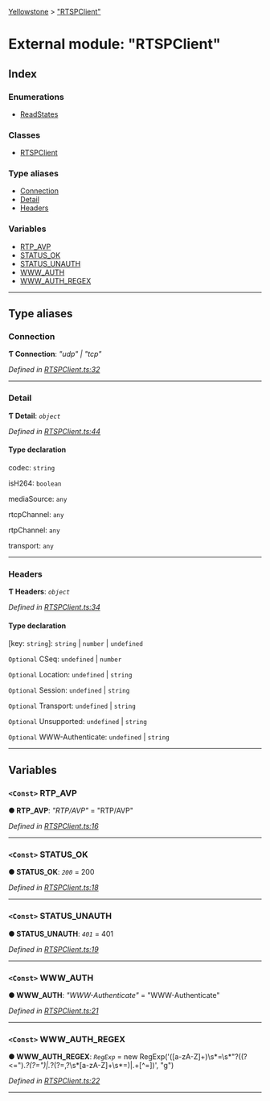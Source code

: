 [Yellowstone](../README.md) > ["RTSPClient"](../modules/_rtspclient_.md)

# External module: "RTSPClient"

## Index

### Enumerations

* [ReadStates](../enums/_rtspclient_.readstates.md)

### Classes

* [RTSPClient](../classes/_rtspclient_.rtspclient.md)

### Type aliases

* [Connection](_rtspclient_.md#connection)
* [Detail](_rtspclient_.md#detail)
* [Headers](_rtspclient_.md#headers)

### Variables

* [RTP_AVP](_rtspclient_.md#rtp_avp)
* [STATUS_OK](_rtspclient_.md#status_ok)
* [STATUS_UNAUTH](_rtspclient_.md#status_unauth)
* [WWW_AUTH](_rtspclient_.md#www_auth)
* [WWW_AUTH_REGEX](_rtspclient_.md#www_auth_regex)

---

## Type aliases

<a id="connection"></a>

###  Connection

**Ƭ Connection**: *"udp" \| "tcp"*

*Defined in [RTSPClient.ts:32](https://github.com/mbullington/yellowstone/blob/ac27865/lib/RTSPClient.ts#L32)*

___
<a id="detail"></a>

###  Detail

**Ƭ Detail**: *`object`*

*Defined in [RTSPClient.ts:44](https://github.com/mbullington/yellowstone/blob/ac27865/lib/RTSPClient.ts#L44)*

#### Type declaration

 codec: `string`

 isH264: `boolean`

 mediaSource: `any`

 rtcpChannel: `any`

 rtpChannel: `any`

 transport: `any`

___
<a id="headers"></a>

###  Headers

**Ƭ Headers**: *`object`*

*Defined in [RTSPClient.ts:34](https://github.com/mbullington/yellowstone/blob/ac27865/lib/RTSPClient.ts#L34)*

#### Type declaration

[key: `string`]: `string` \| `number` \| `undefined`

`Optional`  CSeq: `undefined` \| `number`

`Optional`  Location: `undefined` \| `string`

`Optional`  Session: `undefined` \| `string`

`Optional`  Transport: `undefined` \| `string`

`Optional`  Unsupported: `undefined` \| `string`

`Optional`  WWW-Authenticate: `undefined` \| `string`

___

## Variables

<a id="rtp_avp"></a>

### `<Const>` RTP_AVP

**● RTP_AVP**: *"RTP/AVP"* = "RTP/AVP"

*Defined in [RTSPClient.ts:16](https://github.com/mbullington/yellowstone/blob/ac27865/lib/RTSPClient.ts#L16)*

___
<a id="status_ok"></a>

### `<Const>` STATUS_OK

**● STATUS_OK**: *`200`* = 200

*Defined in [RTSPClient.ts:18](https://github.com/mbullington/yellowstone/blob/ac27865/lib/RTSPClient.ts#L18)*

___
<a id="status_unauth"></a>

### `<Const>` STATUS_UNAUTH

**● STATUS_UNAUTH**: *`401`* = 401

*Defined in [RTSPClient.ts:19](https://github.com/mbullington/yellowstone/blob/ac27865/lib/RTSPClient.ts#L19)*

___
<a id="www_auth"></a>

### `<Const>` WWW_AUTH

**● WWW_AUTH**: *"WWW-Authenticate"* = "WWW-Authenticate"

*Defined in [RTSPClient.ts:21](https://github.com/mbullington/yellowstone/blob/ac27865/lib/RTSPClient.ts#L21)*

___
<a id="www_auth_regex"></a>

### `<Const>` WWW_AUTH_REGEX

**● WWW_AUTH_REGEX**: *`RegExp`* =  new RegExp('([a-zA-Z]+)\s*=\s*"?((?<=").*?(?=")|.*?(?=,?\s*[a-zA-Z]+\s*\=)|.+[^=])', "g")

*Defined in [RTSPClient.ts:22](https://github.com/mbullington/yellowstone/blob/ac27865/lib/RTSPClient.ts#L22)*

___

